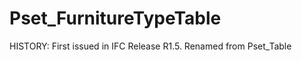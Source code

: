 # Pset_FurnitureTypeTable


<!-- end of short definition -->
HISTORY: First issued in IFC Release R1.5. Renamed from Pset_Table
